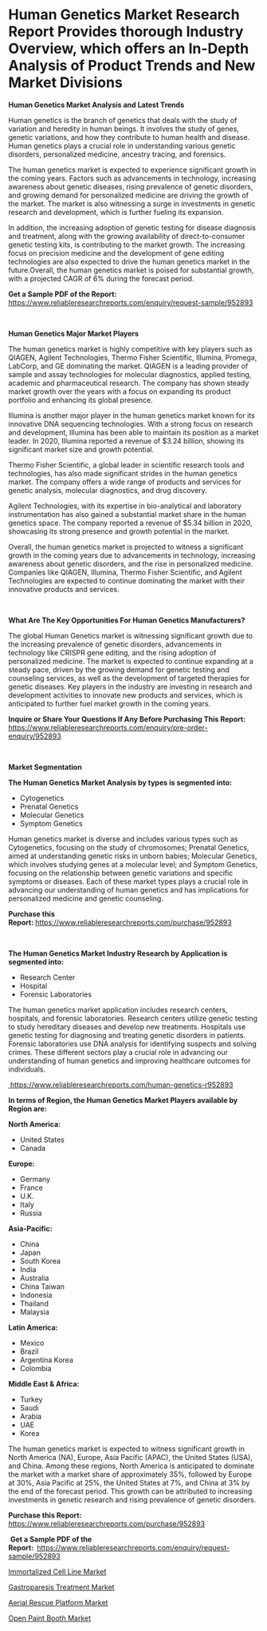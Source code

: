 <p><h1>Human Genetics Market Research Report Provides thorough Industry Overview, which offers an In-Depth Analysis of Product Trends and New Market Divisions</h1></p><p><strong>Human Genetics Market Analysis and Latest Trends</strong></p>
<p><p>Human genetics is the branch of genetics that deals with the study of variation and heredity in human beings. It involves the study of genes, genetic variations, and how they contribute to human health and disease. Human genetics plays a crucial role in understanding various genetic disorders, personalized medicine, ancestry tracing, and forensics.</p><p>The human genetics market is expected to experience significant growth in the coming years. Factors such as advancements in technology, increasing awareness about genetic diseases, rising prevalence of genetic disorders, and growing demand for personalized medicine are driving the growth of the market. The market is also witnessing a surge in investments in genetic research and development, which is further fueling its expansion.</p><p>In addition, the increasing adoption of genetic testing for disease diagnosis and treatment, along with the growing availability of direct-to-consumer genetic testing kits, is contributing to the market growth. The increasing focus on precision medicine and the development of gene editing technologies are also expected to drive the human genetics market in the future.Overall, the human genetics market is poised for substantial growth, with a projected CAGR of 6% during the forecast period.</p></p>
<p><strong>Get a Sample PDF of the Report:&nbsp;</strong> <a href="https://www.reliableresearchreports.com/enquiry/request-sample/952893">https://www.reliableresearchreports.com/enquiry/request-sample/952893</a></p>
<p>&nbsp;</p>
<p><strong>Human Genetics Major Market Players</strong></p>
<p><p>The human genetics market is highly competitive with key players such as QIAGEN, Agilent Technologies, Thermo Fisher Scientific, Illumina, Promega, LabCorp, and GE dominating the market. QIAGEN is a leading provider of sample and assay technologies for molecular diagnostics, applied testing, academic and pharmaceutical research. The company has shown steady market growth over the years with a focus on expanding its product portfolio and enhancing its global presence.</p><p>Illumina is another major player in the human genetics market known for its innovative DNA sequencing technologies. With a strong focus on research and development, Illumina has been able to maintain its position as a market leader. In 2020, Illumina reported a revenue of $3.24 billion, showing its significant market size and growth potential.</p><p>Thermo Fisher Scientific, a global leader in scientific research tools and technologies, has also made significant strides in the human genetics market. The company offers a wide range of products and services for genetic analysis, molecular diagnostics, and drug discovery.</p><p>Agilent Technologies, with its expertise in bio-analytical and laboratory instrumentation has also gained a substantial market share in the human genetics space. The company reported a revenue of $5.34 billion in 2020, showcasing its strong presence and growth potential in the market.</p><p>Overall, the human genetics market is projected to witness a significant growth in the coming years due to advancements in technology, increasing awareness about genetic disorders, and the rise in personalized medicine. Companies like QIAGEN, Illumina, Thermo Fisher Scientific, and Agilent Technologies are expected to continue dominating the market with their innovative products and services.</p></p>
<p>&nbsp;</p>
<p><strong>What Are The Key Opportunities For Human Genetics Manufacturers?</strong></p>
<p><p>The global Human Genetics market is witnessing significant growth due to the increasing prevalence of genetic disorders, advancements in technology like CRISPR gene editing, and the rising adoption of personalized medicine. The market is expected to continue expanding at a steady pace, driven by the growing demand for genetic testing and counseling services, as well as the development of targeted therapies for genetic diseases. Key players in the industry are investing in research and development activities to innovate new products and services, which is anticipated to further fuel market growth in the coming years.</p></p>
<p><strong>Inquire or Share Your Questions If Any Before Purchasing This Report:</strong> <a href="https://www.reliableresearchreports.com/enquiry/pre-order-enquiry/952893">https://www.reliableresearchreports.com/enquiry/pre-order-enquiry/952893</a></p>
<p>&nbsp;</p>
<p><strong>Market Segmentation</strong></p>
<p><strong>The Human Genetics Market Analysis by types is segmented into:</strong></p>
<p><ul><li>Cytogenetics</li><li>Prenatal Genetics</li><li>Molecular Genetics</li><li>Symptom Genetics</li></ul></p>
<p><p>Human genetics market is diverse and includes various types such as Cytogenetics, focusing on the study of chromosomes; Prenatal Genetics, aimed at understanding genetic risks in unborn babies; Molecular Genetics, which involves studying genes at a molecular level; and Symptom Genetics, focusing on the relationship between genetic variations and specific symptoms or diseases. Each of these market types plays a crucial role in advancing our understanding of human genetics and has implications for personalized medicine and genetic counseling.</p></p>
<p><strong>Purchase this Report:&nbsp;</strong><a href="https://www.reliableresearchreports.com/purchase/952893">https://www.reliableresearchreports.com/purchase/952893</a></p>
<p>&nbsp;</p>
<p><strong>The Human Genetics Market Industry Research by Application is segmented into:</strong></p>
<p><ul><li>Research Center</li><li>Hospital</li><li>Forensic Laboratories</li></ul></p>
<p><p>The human genetics market application includes research centers, hospitals, and forensic laboratories. Research centers utilize genetic testing to study hereditary diseases and develop new treatments. Hospitals use genetic testing for diagnosing and treating genetic disorders in patients. Forensic laboratories use DNA analysis for identifying suspects and solving crimes. These different sectors play a crucial role in advancing our understanding of human genetics and improving healthcare outcomes for individuals.</p></p>
<p><a href="https://www.reliableresearchreports.com/human-genetics-r952893">&nbsp;https://www.reliableresearchreports.com/human-genetics-r952893</a></p>
<p><strong>In terms of Region, the Human Genetics Market Players available by Region are:</strong></p>
<p>
    <p> <strong> North America: </strong>
        <ul>
            <li>United States</li>
            <li>Canada</li>
        </ul>
        </p> 
    <p> <strong> Europe: </strong>
        <ul>
            <li>Germany</li>
            <li>France</li>
            <li>U.K.</li>
            <li>Italy</li>
            <li>Russia</li>
        </ul>
        </p> 
    <p> <strong> Asia-Pacific: </strong>
        <ul>
            <li>China</li>
            <li>Japan</li>
            <li>South Korea</li>
            <li>India</li>
            <li>Australia</li>
            <li>China Taiwan</li>
            <li>Indonesia</li>
            <li>Thailand</li>
            <li>Malaysia</li>
        </ul>
        </p> 
    <p> <strong> Latin America: </strong>
        <ul>
            <li>Mexico</li>
            <li>Brazil</li>
            <li>Argentina Korea</li>
            <li>Colombia</li>
        </ul>
        </p> 
    <p> <strong> Middle East & Africa: </strong>
        <ul>
            <li>Turkey</li>
            <li>Saudi</li>
            <li>Arabia</li>
            <li>UAE</li>
            <li>Korea</li>
        </ul>
    </p>
    </p>
<p><p>The human genetics market is expected to witness significant growth in North America (NA), Europe, Asia Pacific (APAC), the United States (USA), and China. Among these regions, North America is anticipated to dominate the market with a market share of approximately 35%, followed by Europe at 30%, Asia Pacific at 25%, the United States at 7%, and China at 3% by the end of the forecast period. This growth can be attributed to increasing investments in genetic research and rising prevalence of genetic disorders.</p></p>
<p><strong>Purchase this Report: </strong><a href="https://www.reliableresearchreports.com/purchase/952893">https://www.reliableresearchreports.com/purchase/952893</a></p>
<p>&nbsp;<strong>Get a Sample PDF of the Report:&nbsp;&nbsp;</strong><a href="https://www.reliableresearchreports.com/enquiry/request-sample/952893">https://www.reliableresearchreports.com/enquiry/request-sample/952893</a></p>
<p><strong></strong></p>
<p><p><a href="https://github.com/nicholepatriciadoylenwnrjr0/Market-Research-Report-List-2/blob/main/immortalized-cell-line-market.md">Immortalized Cell Line Market</a></p><p><a href="https://github.com/gamblestampleyjenny50m5sl6/Market-Research-Report-List-2/blob/main/gastroparesis-treatment-market.md">Gastroparesis Treatment Market</a></p><p><a href="https://www.linkedin.com/pulse/aerial-rescue-platform-market-comprehensive-assessment-type-application-tm1fe">Aerial Rescue Platform Market</a></p><p><a href="https://www.linkedin.com/pulse/open-paint-booth-market-report-reveals-latest-trends-growth-opportunities-qfksf">Open Paint Booth Market</a></p></p>